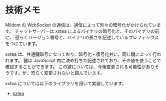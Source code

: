 # 技術メモ

Mildom の WebSocket の通信は、通信によって別々の暗号化がかけられています。
チャットサーバーは xxtea によるバイナリの暗号化と、そのバイナリの前に、
恐らくバージョン番号と、バイナリの長さを記述しているプレフィックスをつけています。

xxtea は、共通鍵暗号になっており、暗号化・復号化共に、同じ鍵によって行われます。
鍵は JavaScript 内に決め打ちで記述されており、その値を使うことで確認することができます。
この鍵については、今後変更される可能性がありそうです。が、恐らく変更されないと踏んでいます。

xxtea については以下のライブラリを用いて実装しています。

- [xxtea](https://github.com/xxtea/xxtea-html5)
